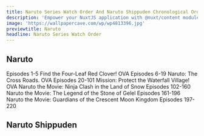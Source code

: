 ```yaml
---
title: Naruto Series Watch Order And Naruto Shippuden Chronological Order
description: 'Empower your NuxtJS application with @nuxt/content module: write in a content/ directory and fetch your Markdown, JSON, YAML and CSV files through a MongoDB like API, acting as a Git-based Headless CMS.'
image: 'https://wallpapercave.com/wp/wp4813396.jpg'
previewtitle: Naruto
headline: Naruto Series Watch Order
---
```


## Naruto
<card-color v-bind:num='1' v-bind:color='0'>Episodes 1-5</card-color>
<card-color v-bind:num='2' v-bind:color='1'>Find the Four-Leaf Red Clover! OVA</card-color>
<card-color v-bind:num='3' v-bind:color='0'>Episodes 6-19</card-color>
<card-color v-bind:num='4' v-bind:color='1'>Naruto: The Cross Roads. OVA</card-color>
<card-color v-bind:num='5' v-bind:color='0'>Episodes 20-101</card-color>
<card-color v-bind:num='6' v-bind:color='1'>Mission: Protect the Waterfall Village! OVA</card-color>
<card-color v-bind:num='7' v-bind:color='3'>Naruto the Movie: Ninja Clash in the Land of Snow</card-color>
<card-color v-bind:num='8' v-bind:color='0'>Episodes 102-160</card-color>
<card-color v-bind:num='9' v-bind:color='3'>Naruto the Movie: The Legend of the Stone of Gelel</card-color>
<card-color v-bind:num='10' v-bind:color='0'>Episodes 161-196</card-color>
<card-color v-bind:num='11' v-bind:color='3'>Naruto the Movie: Guardians of the Crescent Moon Kingdom</card-color>
<card-color v-bind:num='12' v-bind:color='0'>Episodes 197-220</card-color>
## Naruto Shippuden
